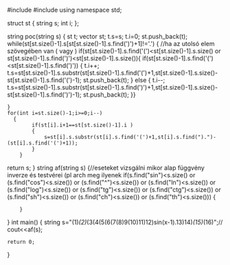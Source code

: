 #include <iostream>
#include <vector>
using namespace std;

struct st
{
    string s;
    int i;
};

string poc(string s)
{
    st t;
    vector<st> st;
    t.s=s;
    t.i=0;
    st.push_back(t);
    while(st[st.size()-1].s[st[st.size()-1].s.find(')')+1]!='.')
    {   //ha az utolsó elem szövegében van ( vagy )
        if(st[st.size()-1].s.find('(')<st[st.size()-1].s.size() or st[st.size()-1].s.find(')')<st[st.size()-1].s.size()){
            if(st[st.size()-1].s.find('(')<st[st.size()-1].s.find(')'))
        {
            t.i++;
            t.s=st[st.size()-1].s.substr(st[st.size()-1].s.find('(')+1,st[st.size()-1].s.size()-st[st.size()-1].s.find('(')-1);
            st.push_back(t);
        }
        else
        {
            t.i--;
            t.s=st[st.size()-1].s.substr(st[st.size()-1].s.find(')')+1,st[st.size()-1].s.size()-st[st.size()-1].s.find(')')-1);
            st.push_back(t);
        }}

    }
    for(int i=st.size()-1;i>=0;i--)
      {
            if(st[i].i+1==st[st.size()-1].i )
            {
                s=st[i].s.substr(st[i].s.find('(')+1,st[i].s.find(").")-(st[i].s.find('(')+1));
            }
        }
return s;
}
string af(string s)
{//eseteket vizsgálni mikor alap függvény inverze és testvérei (pl arch meg ilyenek
    if(s.find("sin")<s.size()
        or (s.find("cos")<s.size())
        or (s.find("^")<s.size())
        or (s.find("ln")<s.size())
        or (s.find("log")<s.size())
        or (s.find("tg")<s.size())
        or (s.find("ctg")<s.size())
        or (s.find("sh")<s.size())
        or (s.find("ch")<s.size())
        or (s.find("th")<s.size()))
        {

        }
}
int main()
{
    string s="(1)*(2)*(3(4(5(6(7(8)9(10)11)12)sin(x-1).13)14)*(15)*(16)";//
    cout<<af(s);

    return 0;
}
